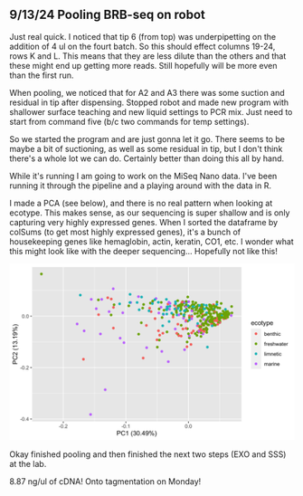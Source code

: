 ## 9/13/24 Pooling BRB-seq on robot

Just real quick. I noticed that tip 6 (from top) was underpipetting on the addition of 4 ul on the fourt batch. So this should effect columns 19-24, rows K and L. This means that they are less 
dilute than the others and that these might end up getting more reads. Still hopefully will be more even than the first run. 

When pooling, we noticed that for A2 and A3 there was some suction and residual in tip after dispensing. Stopped robot and made new program with shallower surface teaching and new liquid settings to 
PCR mix. Just need to start from command five (b/c two commands for temp settings).

So we started the program and are just gonna let it go. There seems to be maybe a bit of suctioning, as well as some residual in tip, but I don't think there's a whole lot we can do. Certainly 
better than doing this all by hand.

While it's running I am going to work on the MiSeq Nano data. I've been running it through the pipeline and a playing around with the data in R.

I made a PCA (see below), and there is no real pattern when looking at ecotype. This makes sense, as our sequencing is super shallow and is only capturing very highly expressed genes. When I sorted 
the dataframe by colSums (to get most highly expressed genes), it's a bunch of housekeeping genes like hemaglobin, actin, keratin, CO1, etc. I wonder what this might look like with the deeper 
sequencing... Hopefully not like this!

![PCA](/docs/assets/img/MiSeqNano_PCA.png) 

Okay finished pooling and then finished the next two steps (EXO and SSS) at the lab. 

8.87 ng/ul of cDNA! Onto tagmentation on Monday!
